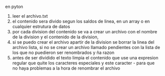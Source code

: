 en pyton
1. leer el archivo.txt
2. el contenido sera divido segun los saldos de linea, en un array o en cualquier estrutura de datos
3. por cada division del contenido se va a crear un archivo con el nombre de la division y el contenido de la division,
4. si se puedo crear el archivo apartir de la division se borrar la linea del archivo lista, si no se crear un archivo llamado pendientes con la lista de los que no puedieron ser renombrados y ña razon
5. antes de ser dividido el texto limpia el contenido que use una expresion regular que quite los caracteres especiales y este caracter - para que no haya problemas a la hora de renombrar el archivo
